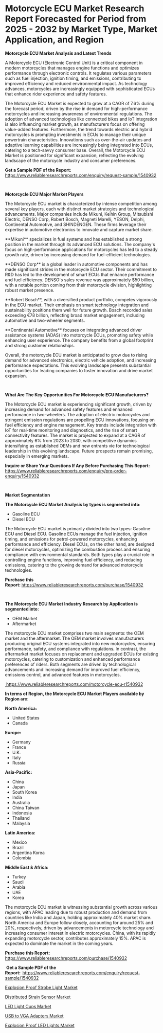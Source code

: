<p><h1>Motorcycle ECU Market Research Report Forecasted for Period from 2025 -  2032 by Market Type, Market Application, and Region</h1></p><p><strong>Motorcycle ECU Market Analysis and Latest Trends</strong></p>
<p><p>A Motorcycle ECU (Electronic Control Unit) is a critical component in modern motorcycles that manages engine functions and optimizes performance through electronic controls. It regulates various parameters such as fuel injection, ignition timing, and emissions, contributing to improved efficiency and reduced environmental impact. As technology advances, motorcycles are increasingly equipped with sophisticated ECUs that enhance rider experience and safety features.</p><p>The Motorcycle ECU Market is expected to grow at a CAGR of 7.6% during the forecast period, driven by the rise in demand for high-performance motorcycles and increasing awareness of environmental regulations. The adoption of advanced technologies like connected bikes and IoT integration is also influencing market growth, as manufacturers focus on offering value-added features. Furthermore, the trend towards electric and hybrid motorcycles is prompting investments in ECUs to manage their unique powertrain characteristics. Innovations such as over-the-air updates and adaptive learning capabilities are increasingly being integrated into ECUs, catering to a tech-savvy consumer base. Overall, the Motorcycle ECU Market is positioned for significant expansion, reflecting the evolving landscape of the motorcycle industry and consumer preferences.</p></p>
<p><strong>Get a Sample PDF of the Report:&nbsp;</strong> <a href="https://www.reliableresearchreports.com/enquiry/request-sample/1540932?utm_campaign=102&utm_medium=2&utm_source=Github&utm_content=ia&utm_term=12022025&utm_id=motorcycle-ecu">https://www.reliableresearchreports.com/enquiry/request-sample/1540932</a></p>
<p>&nbsp;</p>
<p><strong>Motorcycle ECU Major Market Players</strong></p>
<p><p>The Motorcycle ECU market is characterized by intense competition among several key players, each with distinct market strategies and technological advancements. Major companies include Mikuni, Keihin Group, Mitsubishi Electric, DENSO Corp, Robert Bosch, Magneti Marelli, YESON, Delphi, Continental Automotive, and SHINDENGEN. These firms leverage their expertise in automotive electronics to innovate and capture market share.</p><p>**Mikuni** specializes in fuel systems and has established a strong position in the market through its advanced ECU solutions. The company's focus on high-performance applications for motorcycles has led to a steady growth rate, driven by increasing demand for fuel-efficient technologies.</p><p>**DENSO Corp** is a global leader in automotive components and has made significant strides in the motorcycle ECU sector. Their commitment to R&D has led to the development of smart ECUs that enhance performance and fuel efficiency. DENSO's sales revenue was approximately $50 billion, with a notable portion coming from their motorcycle division, highlighting robust market presence.</p><p>**Robert Bosch**, with a diversified product portfolio, competes vigorously in the ECU market. Their emphasis on smart technology integration and sustainability positions them well for future growth. Bosch recorded sales exceeding €78 billion, reflecting broad market engagement, including automotive and two-wheeler segments.</p><p>**Continental Automotive** focuses on integrating advanced driver assistance systems (ADAS) into motorcycle ECUs, promoting safety while enhancing user experience. The company benefits from a global footprint and strong customer relationships.</p><p>Overall, the motorcycle ECU market is anticipated to grow due to rising demand for advanced electronics, electric vehicle adoption, and increasing performance expectations. This evolving landscape presents substantial opportunities for leading companies to foster innovation and drive market expansion.</p></p>
<p>&nbsp;</p>
<p><strong>What Are The Key Opportunities For Motorcycle ECU Manufacturers?</strong></p>
<p><p>The Motorcycle ECU market is experiencing significant growth, driven by increasing demand for advanced safety features and enhanced performance in two-wheelers. The adoption of electric motorcycles and stringent emission regulations are propelling ECU innovations, focusing on fuel efficiency and engine management. Key trends include integration with IoT for real-time monitoring and diagnostics, and the rise of smart connectivity features. The market is projected to expand at a CAGR of approximately 6% from 2023 to 2030, with competitive dynamics intensifying as established OEMs and new entrants vie for technological leadership in this evolving landscape. Future prospects remain promising, especially in emerging markets.</p></p>
<p><strong>Inquire or Share Your Questions If Any Before Purchasing This Report:</strong> <a href="https://www.reliableresearchreports.com/enquiry/pre-order-enquiry/1540932?utm_campaign=102&utm_medium=2&utm_source=Github&utm_content=ia&utm_term=12022025&utm_id=motorcycle-ecu">https://www.reliableresearchreports.com/enquiry/pre-order-enquiry/1540932</a></p>
<p>&nbsp;</p>
<p><strong>Market Segmentation</strong></p>
<p><strong>The Motorcycle ECU Market Analysis by types is segmented into:</strong></p>
<p><ul><li>Gasoline ECU</li><li>Diesel ECU</li></ul></p>
<p><p>The Motorcycle ECU market is primarily divided into two types: Gasoline ECU and Diesel ECU. Gasoline ECUs manage the fuel injection, ignition timing, and emissions for petrol-powered motorcycles, enhancing performance and efficiency. Diesel ECUs, on the other hand, are designed for diesel motorcycles, optimizing the combustion process and ensuring compliance with environmental standards. Both types play a crucial role in controlling engine functions, improving fuel efficiency, and reducing emissions, catering to the growing demand for advanced motorcycle technologies.</p></p>
<p><strong>Purchase this Report:&nbsp;</strong><a href="https://www.reliableresearchreports.com/purchase/1540932?utm_campaign=102&utm_medium=2&utm_source=Github&utm_content=ia&utm_term=12022025&utm_id=motorcycle-ecu">https://www.reliableresearchreports.com/purchase/1540932</a></p>
<p>&nbsp;</p>
<p><strong>The Motorcycle ECU Market Industry Research by Application is segmented into:</strong></p>
<p><ul><li>OEM Market</li><li>Aftermarket</li></ul></p>
<p><p>The motorcycle ECU market comprises two main segments: the OEM market and the aftermarket. The OEM market involves manufacturers producing original ECU systems integrated into new motorcycles, ensuring performance, safety, and compliance with regulations. In contrast, the aftermarket market focuses on replacement and upgraded ECUs for existing motorcycles, catering to customization and enhanced performance preferences of riders. Both segments are driven by technological advancements and increasing demand for improved fuel efficiency, emissions control, and advanced features in motorcycles.</p></p>
<p><a href="https://www.reliableresearchreports.com/motorcycle-ecu-r1540932?utm_campaign=102&utm_medium=2&utm_source=Github&utm_content=ia&utm_term=12022025&utm_id=motorcycle-ecu">&nbsp;https://www.reliableresearchreports.com/motorcycle-ecu-r1540932</a></p>
<p><strong>In terms of Region, the Motorcycle ECU Market Players available by Region are:</strong></p>
<p>
    <p> <strong> North America: </strong>
        <ul>
            <li>United States</li>
            <li>Canada</li>
        </ul>
        </p> 
    <p> <strong> Europe: </strong>
        <ul>
            <li>Germany</li>
            <li>France</li>
            <li>U.K.</li>
            <li>Italy</li>
            <li>Russia</li>
        </ul>
        </p> 
    <p> <strong> Asia-Pacific: </strong>
        <ul>
            <li>China</li>
            <li>Japan</li>
            <li>South Korea</li>
            <li>India</li>
            <li>Australia</li>
            <li>China Taiwan</li>
            <li>Indonesia</li>
            <li>Thailand</li>
            <li>Malaysia</li>
        </ul>
        </p> 
    <p> <strong> Latin America: </strong>
        <ul>
            <li>Mexico</li>
            <li>Brazil</li>
            <li>Argentina Korea</li>
            <li>Colombia</li>
        </ul>
        </p> 
    <p> <strong> Middle East & Africa: </strong>
        <ul>
            <li>Turkey</li>
            <li>Saudi</li>
            <li>Arabia</li>
            <li>UAE</li>
            <li>Korea</li>
        </ul>
    </p>
    </p>
<p><p>The motorcycle ECU market is witnessing substantial growth across various regions, with APAC leading due to robust production and demand from countries like India and Japan, holding approximately 40% market share. North America and Europe follow closely, accounting for around 25% and 20%, respectively, driven by advancements in motorcycle technology and increasing consumer interest in electric motorcycles. China, with its rapidly expanding motorcycle sector, contributes approximately 15%. APAC is expected to dominate the market in the coming years.</p></p>
<p><strong>Purchase this Report: </strong><a href="https://www.reliableresearchreports.com/purchase/1540932?utm_campaign=102&utm_medium=2&utm_source=Github&utm_content=ia&utm_term=12022025&utm_id=motorcycle-ecu">https://www.reliableresearchreports.com/purchase/1540932</a></p>
<p>&nbsp;<strong>Get a Sample PDF of the Report:&nbsp;&nbsp;</strong><a href="https://www.reliableresearchreports.com/enquiry/request-sample/1540932?utm_campaign=102&utm_medium=2&utm_source=Github&utm_content=ia&utm_term=12022025&utm_id=motorcycle-ecu">https://www.reliableresearchreports.com/enquiry/request-sample/1540932</a></p>
<p><strong></strong></p>
<p><p><a href="https://github.com/gethunsides/Market-Research-Report-List-1/blob/main/explosion-proof-strobe-light-market.md?utm_campaign=102&utm_medium=2&utm_source=Github&utm_content=ia&utm_term=12022025&utm_id=motorcycle-ecu">Explosion Proof Strobe Light Market</a></p><p><a href="https://github.com/borgomornar/Market-Research-Report-List-1/blob/main/distributed-strain-sensor-market.md?utm_campaign=102&utm_medium=2&utm_source=Github&utm_content=ia&utm_term=12022025&utm_id=motorcycle-ecu">Distributed Strain Sensor Market</a></p><p><a href="https://github.com/tumacaakesha78/Market-Research-Report-List-1/blob/main/led-light-cups-market.md?utm_campaign=102&utm_medium=2&utm_source=Github&utm_content=ia&utm_term=12022025&utm_id=motorcycle-ecu">LED Light Cups Market</a></p><p><a href="https://github.com/dbichayison/Market-Research-Report-List-1/blob/main/usb-to-vga-adapters-market.md?utm_campaign=102&utm_medium=2&utm_source=Github&utm_content=ia&utm_term=12022025&utm_id=motorcycle-ecu">USB to VGA Adapters Market</a></p><p><a href="https://github.com/simurmarzoa/Market-Research-Report-List-1/blob/main/explosion-proof-led-lights-market.md?utm_campaign=102&utm_medium=2&utm_source=Github&utm_content=ia&utm_term=12022025&utm_id=motorcycle-ecu">Explosion Proof LED Lights Market</a></p></p>